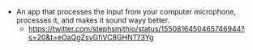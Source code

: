 - An app that processes the input from your computer microphone, processes it, and makes it sound wayy better. 
	- https://twitter.com/stephsmithio/status/1550816450465746944?s=20&t=eOaQgZsyGfiVC8GHNT73Yg